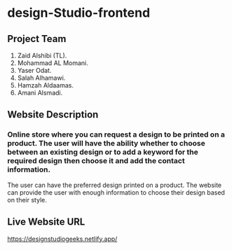 # design-Studio-frontend

## Project Team

1. Zaid Alshibi (TL).
2. Mohammad AL Momani.
3. Yaser Odat.
4. Salah Alhamawi.
5. Hamzah Aldaamas.
6. Amani Alsmadi.


## Website Description

### Online store where you can request a design to be printed on a product. The user will have the ability whether to choose between an existing design or to add a keyword for the required design then choose it and add the contact information.

The user can have the preferred design printed on a product.
The website can provide the user with enough information to choose their design based on their style.

## Live Website URL

https://designstudiogeeks.netlify.app/
